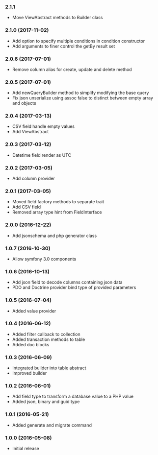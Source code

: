 
### 2.1.1

* Move ViewAbstract methods to Builder class

### 2.1.0 (2017-11-02)

* Add option to specify multiple conditions in condition constructor
* Add arguments to finer control the getBy result set

### 2.0.6 (2017-07-01)

* Remove column alias for create, update and delete method

### 2.0.5 (2017-07-01)

* Add newQueryBuilder method to simplify modifying the base query
* Fix json unserialize using assoc false to distinct between empty array and 
  objects

### 2.0.4 (2017-03-13)

* CSV field handle empty values
* Add ViewAbstract

### 2.0.3 (2017-03-12)

* Datetime field render as UTC

### 2.0.2 (2017-03-05)

* Add column provider

### 2.0.1 (2017-03-05)

* Moved field factory methods to separate trait
* Add CSV field
* Removed array type hint from FieldInterface

### 2.0.0 (2016-12-22)

* Add jsonschema and php generator class

### 1.0.7 (2016-10-30)

* Allow symfony 3.0 components

### 1.0.6 (2016-10-13)

* Add json field to decode columns containing json data
* PDO and Doctrine provider bind type of provided parameters

### 1.0.5 (2016-07-04)

* Added value provider

### 1.0.4 (2016-06-12)

* Added filter callback to collection
* Added transaction methods to table
* Added doc blocks

### 1.0.3 (2016-06-09)

* Integrated builder into table abstract
* Improved builder

### 1.0.2 (2016-06-01)

* Add field type to transform a database value to a PHP value
* Added json, binary and guid type

### 1.0.1 (2016-05-21)

* Added generate and migrate command

### 1.0.0 (2016-05-08)

* Initial release
